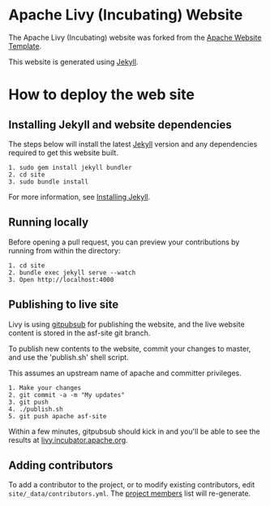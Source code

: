 <!--
{% comment %}
Licensed to the Apache Software Foundation (ASF) under one or more
contributor license agreements.  See the NOTICE file distributed with
this work for additional information regarding copyright ownership.
The ASF licenses this file to you under the Apache License, Version 2.0
(the "License"); you may not use this file except in compliance with
the License.  You may obtain a copy of the License at

http://www.apache.org/licenses/LICENSE-2.0

Unless required by applicable law or agreed to in writing, software
distributed under the License is distributed on an "AS IS" BASIS,
WITHOUT WARRANTIES OR CONDITIONS OF ANY KIND, either express or implied.
See the License for the specific language governing permissions and
limitations under the License.
{% endcomment %}
-->

# Apache Livy (Incubating) Website

The Apache Livy (Incubating) website was forked from the
[Apache Website Template](https://github.com/apache/apache-website-template).

This website is generated using [Jekyll](https://jekyllrb.com/).

# How to deploy the web site


## Installing Jekyll and website dependencies

The steps below will install the latest [Jekyll](https://jekyllrb.com/) version
and any dependencies required to get this website built.

```
1. sudo gem install jekyll bundler
2. cd site
3. sudo bundle install
```

For more information, see [Installing Jekyll](https://jekyllrb.com/docs/installation/).

## Running locally

Before opening a pull request, you can preview your contributions by running from within the directory:

```
1. cd site
2. bundle exec jekyll serve --watch
3. Open http://localhost:4000
```

## Publishing to live site

Livy is using [gitpubsub](http://www.apache.org/dev/gitpubsub.html) for publishing the website,
and the live website content is stored in the asf-site git branch.

To publish new contents to the website, commit your changes to master, and use the 'publish.sh' shell script.

This assumes an upstream name of apache and committer privileges.

```
1. Make your changes
2. git commit -a -m "My updates"
3. git push
4. ./publish.sh
5. git push apache asf-site
```

Within a few minutes, gitpubsub should kick in and you'll be able to see the results at
[livy.incubator.apache.org](https://livy.incubator.apache.org/).

## Adding contributors

To add a contributor to the project, or to modify existing contributors, edit `site/_data/contributors.yml`.
The [project members](http://localhost:4000/community-members/) list will re-generate.
